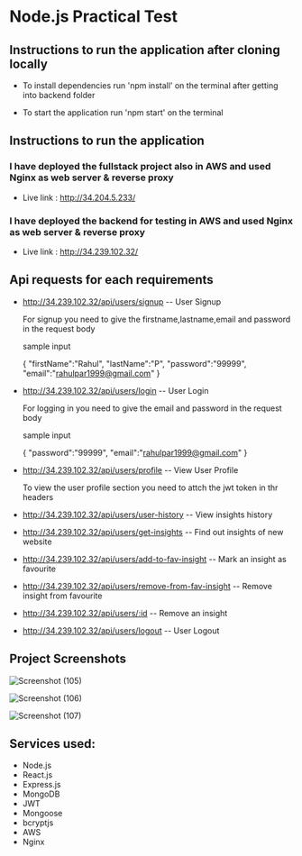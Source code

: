 # Node.js Practical Test

## Instructions to run the application after cloning locally

* To install dependencies run 'npm install' on the terminal after getting into backend folder

* To start the application  run 'npm start' on the terminal 

## Instructions to run the application 

### I have deployed the fullstack project also in AWS and used Nginx as web server & reverse proxy

* Live link : http://34.204.5.233/

### I have deployed the backend for testing in AWS and used Nginx as web server & reverse proxy

* Live link : http://34.239.102.32/

## Api requests for each requirements

* http://34.239.102.32/api/users/signup  -- User Signup

    For signup you need to give the firstname,lastname,email and password in the request body

    sample input 

    {
    "firstName":"Rahul",
    "lastName":"P",
    "password":"99999",
    "email":"rahulpar1999@gmail.com"
    }

* http://34.239.102.32/api/users/login   -- User Login

    For logging in you need to give the email and password in the request body

    sample input 

    {
    "password":"99999",
    "email":"rahulpar1999@gmail.com"
    }

* http://34.239.102.32/api/users/profile     -- View User Profile

    To view the user profile section you need to attch the jwt token in thr headers

* http://34.239.102.32/api/users/user-history  -- View insights history 

* http://34.239.102.32/api/users/get-insights  -- Find out insights of new website

* http://34.239.102.32/api/users/add-to-fav-insight  -- Mark an insight as favourite

* http://34.239.102.32/api/users/remove-from-fav-insight -- Remove insight from favourite

* http://34.239.102.32/api/users/:id -- Remove an insight

* http://34.239.102.32/api/users/logout   -- User Logout


## Project Screenshots


![Screenshot (105)](https://user-images.githubusercontent.com/60054042/208376998-1d0d30d8-edc2-4ffc-a66a-6479f1373037.png)

![Screenshot (106)](https://user-images.githubusercontent.com/60054042/208377044-6c9b7635-e82a-4468-a27e-7e7156169a40.png)


![Screenshot (107)](https://user-images.githubusercontent.com/60054042/208377074-6c5964c4-d263-45d3-9d16-aa2cff9dc002.png)


## Services used:
* Node.js
* React.js
* Express.js
* MongoDB
* JWT
* Mongoose
* bcryptjs
* AWS
* Nginx
